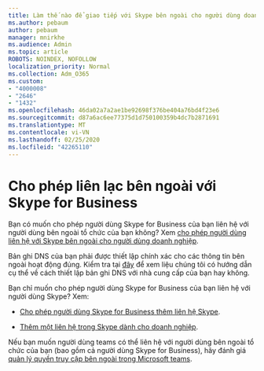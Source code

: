 ```yaml
---
title: Làm thế nào để giao tiếp với Skype bên ngoài cho người dùng doanh nghiệp
ms.author: pebaum
author: pebaum
manager: mnirkhe
ms.audience: Admin
ms.topic: article
ROBOTS: NOINDEX, NOFOLLOW
localization_priority: Normal
ms.collection: Adm_O365
ms.custom:
- "4000008"
- "2646"
- "1432"
ms.openlocfilehash: 46da02a7a2ae1be92698f376be404a76bd4f23e6
ms.sourcegitcommit: d87a6ac6ee77375d1d750100359b4dc7b2871691
ms.translationtype: MT
ms.contentlocale: vi-VN
ms.lasthandoff: 02/25/2020
ms.locfileid: "42265110"
---
```

# <a name="allow-external-communications-with-skype-for-business"></a>Cho phép liên lạc bên ngoài với Skype for Business 

Bạn có muốn cho phép người dùng Skype for Business của bạn liên hệ với người dùng bên ngoài tổ chức của bạn không? Xem [cho phép người dùng liên hệ với Skype bên ngoài cho người dùng doanh nghiệp](https://docs.microsoft.com/skypeforbusiness/set-up-skype-for-business-online/allow-users-to-contact-external-skype-for-business-users).

Bản ghi DNS của bạn phải được thiết lập chính xác cho các thông tin bên ngoài hoạt động đúng. Kiểm tra tại [đây](https://docs.microsoft.com/office365/admin/get-help-with-domains/set-up-your-domain-host-specific-instructions?view=o365-worldwide) để xem liệu chúng tôi có hướng dẫn cụ thể về cách thiết lập bản ghi DNS với nhà cung cấp của bạn hay không. 

Bạn chỉ muốn cho phép người dùng Skype for Business của bạn liên hệ với người dùng Skype? Xem:

- [Cho phép người dùng Skype for Business thêm liên hệ Skype](https://docs.microsoft.com/skypeforbusiness/set-up-skype-for-business-online/let-skype-for-business-users-add-skype-contacts). 

- [Thêm một liên hệ trong Skype dành cho doanh nghiệp](https://support.office.com/article/add-a-contact-in-skype-for-business-89338023-2adf-4f5c-90b6-f8b6f72fadd1).


Nếu bạn muốn người dùng teams có thể liên hệ với người dùng bên ngoài tổ chức của bạn (bao gồm cả người dùng Skype for Business), hãy đánh giá [quản lý quyền truy cập bên ngoài trong Microsoft teams](https://docs.microsoft.com/microsoftteams/let-your-teams-users-communicate-with-other-people). 
